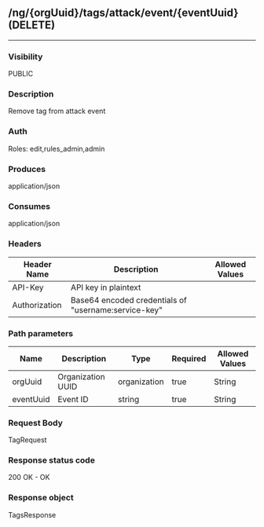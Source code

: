 ## /ng/{orgUuid}/tags/attack/event/{eventUuid} (DELETE)
---
### Visibility
PUBLIC
### Description
Remove tag from attack event
### Auth
Roles: edit,rules_admin,admin
### Produces
application/json
### Consumes
application/json
### Headers
| Header Name | Description | Allowed Values |
| ----------- | ----------- | ----------- |
| API-Key | API key in plaintext |  |
| Authorization | Base64 encoded credentials of &quot;username:service-key&quot; |  |
### Path parameters
| Name | Description | Type | Required | Allowed Values |
| ----------- | ----------- | ----------- | ----------- | ----------- |
| orgUuid | Organization UUID | organization | true | String |
| eventUuid | Event ID | string | true | String |
### Request Body
TagRequest
### Response status code
200 OK - OK
### Response object
TagsResponse
